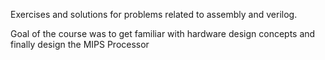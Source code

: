 Exercises and solutions for problems related to assembly and verilog.

Goal of the course was to get familiar with hardware design concepts and finally design the MIPS Processor
